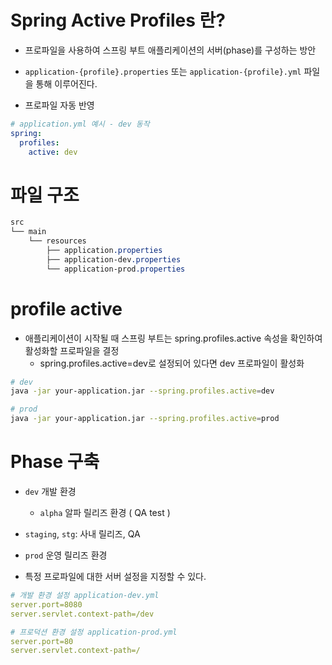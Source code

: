 # Spring Active Profiles 란?
- 프로파일을 사용하여 스프링 부트 애플리케이션의 서버(phase)를 구성하는 방안
- `application-{profile}.properties` 또는 `application-{profile}.yml` 파일을 통해 이루어진다.

- 프로파일 자동 반영
```yaml
# application.yml 예시 - dev 동작
spring:
  profiles:
    active: dev
```

# 파일 구조
```css
src
└── main
    └── resources
        ├── application.properties
        ├── application-dev.properties
        └── application-prod.properties
```

# profile active
- 애플리케이션이 시작될 때 스프링 부트는 spring.profiles.active 속성을 확인하여 활성화할 프로파일을 결정
    - spring.profiles.active=dev로 설정되어 있다면 dev 프로파일이 활성화
```bash
# dev
java -jar your-application.jar --spring.profiles.active=dev

# prod
java -jar your-application.jar --spring.profiles.active=prod
```

# Phase 구축
- `dev` 개발 환경
    - `alpha` 알파 릴리즈 환경 ( QA test )
- `staging`, `stg`: 사내 릴리즈, QA
- `prod` 운영 릴리즈 환경

- 특정 프로파일에 대한 서버 설정을 지정할 수 있다.
```yaml
# 개발 환경 설정 application-dev.yml
server.port=8080
server.servlet.context-path=/dev

# 프로덕션 환경 설정 application-prod.yml
server.port=80
server.servlet.context-path=/
```



